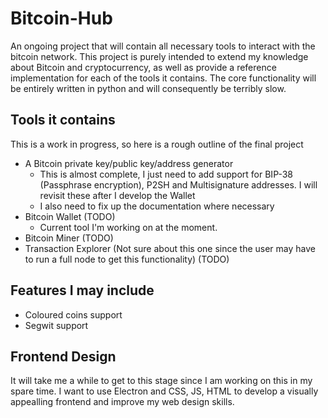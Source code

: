 # Bitcoin-Hub
An ongoing project that will contain all necessary tools to interact with the bitcoin network.  This project is purely intended to extend my knowledge about Bitcoin and cryptocurrency, as well as provide a reference implementation for each of the tools it contains. The core functionality will be entirely written in python and will consequently be terribly slow.

## Tools it contains
This is a work in progress, so here is a rough outline of the final project
- A Bitcoin private key/public key/address generator
	- This is almost complete, I just need to add support for BIP-38 (Passphrase encryption), P2SH and Multisignature addresses.  I will revisit these after I develop the Wallet
	- I also need to fix up the documentation where necessary
- Bitcoin Wallet (TODO)
	- Current tool I'm working on at the moment.
- Bitcoin Miner (TODO)
- Transaction Explorer (Not sure about this one since the user may have to run a full node to get this functionality) (TODO)

## Features I may include
- Coloured coins support
- Segwit support

## Frontend Design
It will take me a while to get to this stage since I am working on this in my spare time.  I want to  use Electron and CSS, JS, HTML to develop a visually appealling frontend and improve my web design skills.
